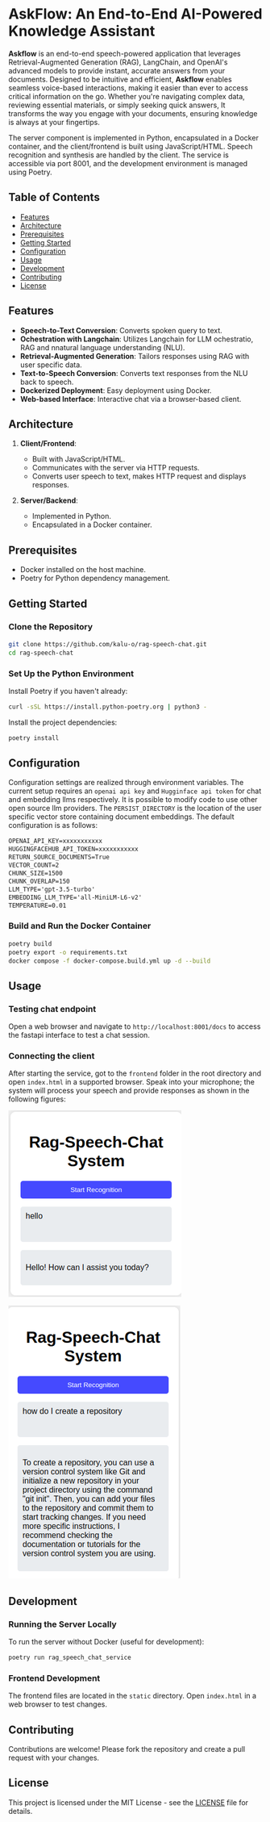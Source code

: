 # AskFlow: An End-to-End AI-Powered Knowledge Assistant

**Askflow** is an end-to-end speech-powered application that leverages Retrieval-Augmented Generation (RAG), LangChain, and OpenAI's advanced models to provide instant, accurate answers from your documents. Designed to be intuitive and efficient, **Askflow** enables seamless voice-based interactions, making it easier than ever to access critical information on the go. Whether you're navigating complex data, reviewing essential materials, or simply seeking quick answers, It transforms the way you engage with your documents, ensuring knowledge is always at your fingertips.

The server component is implemented in Python, encapsulated in a Docker container, and the client/frontend is built using JavaScript/HTML. Speech recognition and synthesis are handled by the client. The service is accessible via port 8001, and the development environment is managed using Poetry.

## Table of Contents

- [Features](#features)
- [Architecture](#architecture)
- [Prerequisites](#prerequisites)
- [Getting Started](#Getting-Started)
- [Configuration](#configuration)
- [Usage](#usage)
- [Development](#development)
- [Contributing](#contributing)
- [License](#license)

## Features

- **Speech-to-Text Conversion**: Converts spoken query to text.
- **Ochestration with Langchain**: Utilizes Langchain for LLM ochestratio, RAG and nnatural language understanding (NLU).
- **Retrieval-Augmented Generation**: Tailors responses using RAG with user specific data.
- **Text-to-Speech Conversion**: Converts text responses from the NLU back to speech.
- **Dockerized Deployment**: Easy deployment using Docker.
- **Web-based Interface**: Interactive chat via a browser-based client.

## Architecture

1. **Client/Frontend**: 
    - Built with JavaScript/HTML.
    - Communicates with the server via HTTP requests.
    - Converts user speech to text, makes HTTP request and displays responses.

2. **Server/Backend**:
    - Implemented in Python.
    - Encapsulated in a Docker container.

## Prerequisites

- Docker installed on the host machine.
- Poetry for Python dependency management.

## Getting Started

### Clone the Repository

```bash
git clone https://github.com/kalu-o/rag-speech-chat.git
cd rag-speech-chat
```

### Set Up the Python Environment

Install Poetry if you haven't already:

```bash
curl -sSL https://install.python-poetry.org | python3 -
```

Install the project dependencies:

```bash
poetry install
```

## Configuration

Configuration settings are realized through environment variables. The current setup requires an `openai api key` and `Hugginface api token` for chat and embedding llms respectively. It is possible to modify code to use other open source llm providers. The `PERSIST_DIRECTORY` is the location of the user specific vector store containing document embeddings. The default configuration is as follows:
```
OPENAI_API_KEY=xxxxxxxxxxx
HUGGINGFACEHUB_API_TOKEN=xxxxxxxxxxx
RETURN_SOURCE_DOCUMENTS=True
VECTOR_COUNT=2
CHUNK_SIZE=1500
CHUNK_OVERLAP=150
LLM_TYPE='gpt-3.5-turbo'
EMBEDDING_LLM_TYPE='all-MiniLM-L6-v2'
TEMPERATURE=0.01
```

### Build and Run the Docker Container


```bash
poetry build
poetry export -o requirements.txt
docker compose -f docker-compose.build.yml up -d --build
```

## Usage

### Testing chat endpoint

Open a web browser and navigate to `http://localhost:8001/docs` to access the fastapi interface to test a chat session.

### Connecting the client

After starting the service, got to the `frontend` folder in the root directory and open `index.html` in a supported browser. Speak into your microphone; the system will process your speech and provide responses as shown in the following figures: 

![image info](./static/assets/img/user-interface-test.png)

![image info](./static/assets/img/rag-chat.png)

## Development

### Running the Server Locally

To run the server without Docker (useful for development):

```bash
poetry run rag_speech_chat_service
```

### Frontend Development

The frontend files are located in the `static` directory. Open `index.html` in a web browser to test changes.

## Contributing

Contributions are welcome! Please fork the repository and create a pull request with your changes.

## License

This project is licensed under the MIT License - see the [LICENSE](LICENSE) file for details.


